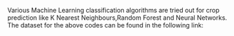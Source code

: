 Various Machine Learning classification algorithms are tried out for crop prediction like K Nearest Neighbours,Random Forest and Neural Networks.
The dataset for the above codes can be found in the following link:
